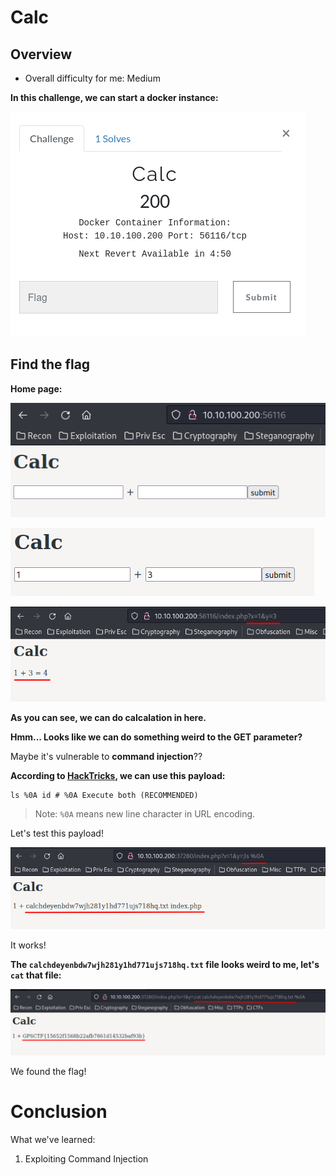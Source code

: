 # Calc

## Overview

- Overall difficulty for me: Medium

**In this challenge, we can start a docker instance:**

![](https://github.com/siunam321/CTF-Writeups/blob/main/GuidePoint-Security-Oct27-2022/images/Pasted%20image%2020221027085615.png)

## Find the flag

**Home page:**

![](https://github.com/siunam321/CTF-Writeups/blob/main/GuidePoint-Security-Oct27-2022/images/Pasted%20image%2020221027085647.png)

![](https://github.com/siunam321/CTF-Writeups/blob/main/GuidePoint-Security-Oct27-2022/images/Pasted%20image%2020221027085713.png)

![](https://github.com/siunam321/CTF-Writeups/blob/main/GuidePoint-Security-Oct27-2022/images/Pasted%20image%2020221027085723.png)

**As you can see, we can do calcalation in here.**

**Hmm... Looks like we can do something weird to the GET parameter?**

Maybe it's vulnerable to **command injection**??

**According to [HackTricks](https://book.hacktricks.xyz/pentesting-web/command-injection#command-injection-execution), we can use this payload:**
```
ls %0A id # %0A Execute both (RECOMMENDED)
```

> Note: `%0A` means new line character in URL encoding.

Let's test this payload!

![](https://github.com/siunam321/CTF-Writeups/blob/main/GuidePoint-Security-Oct27-2022/images/Pasted%20image%2020221028071059.png)

It works!

**The `calchdeyenbdw7wjh281y1hd771ujs718hq.txt` file looks weird to me, let's `cat` that file:**

![](https://github.com/siunam321/CTF-Writeups/blob/main/GuidePoint-Security-Oct27-2022/images/Pasted%20image%2020221028071201.png)

We found the flag!

# Conclusion

What we've learned:

1. Exploiting Command Injection